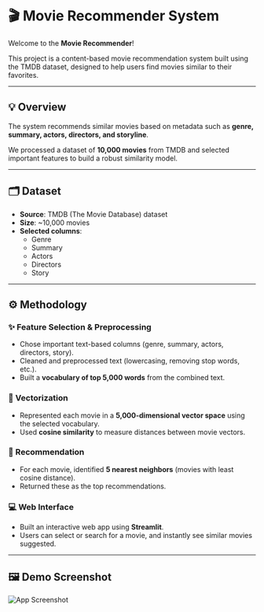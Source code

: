 # 🎬 Movie Recommender System

Welcome to the **Movie Recommender**!  

This project is a content-based movie recommendation system built using the TMDB dataset, designed to help users find movies similar to their favorites.

---

## 💡 Overview

The system recommends similar movies based on metadata such as **genre, summary, actors, directors, and storyline**.  

We processed a dataset of **10,000 movies** from TMDB and selected important features to build a robust similarity model.

---

## 🗂️ Dataset

- **Source**: TMDB (The Movie Database) dataset
- **Size**: ~10,000 movies
- **Selected columns**:
  - Genre
  - Summary
  - Actors
  - Directors
  - Story

---

## ⚙️ Methodology

### ✨ Feature Selection & Preprocessing

- Chose important text-based columns (genre, summary, actors, directors, story).
- Cleaned and preprocessed text (lowercasing, removing stop words, etc.).
- Built a **vocabulary of top 5,000 words** from the combined text.

### 🔎 Vectorization

- Represented each movie in a **5,000-dimensional vector space** using the selected vocabulary.
- Used **cosine similarity** to measure distances between movie vectors.

### 🤝 Recommendation

- For each movie, identified **5 nearest neighbors** (movies with least cosine distance).
- Returned these as the top recommendations.

### 💻 Web Interface

- Built an interactive web app using **Streamlit**.
- Users can select or search for a movie, and instantly see similar movies suggested.

---

## 🖼️ Demo Screenshot

![App Screenshot](assets/app_screenshot.png)




